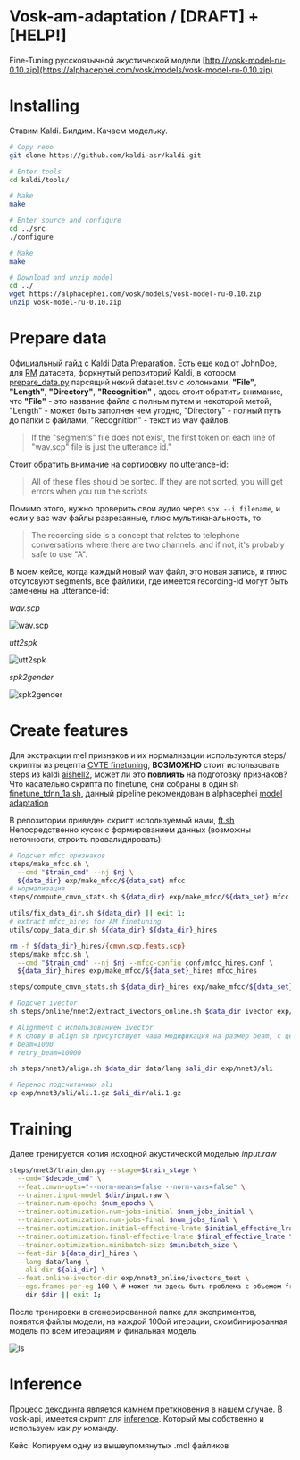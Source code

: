 # Vosk-am-adaptation / [DRAFT] + [HELP!]

Fine-Tuning русскоязычной акустической модели [http://vosk-model-ru-0.10.zip](https://alphacephei.com/vosk/models/vosk-model-ru-0.10.zip)
# Installing
Ставим Kaldi. Билдим. Качаем модельку.
```bash
# Copy repo
git clone https://github.com/kaldi-asr/kaldi.git

# Enter tools
cd kaldi/tools/ 

# Make
make 

# Enter source and configure
cd ../src
./configure

# Make
make

# Download and unzip model
cd ../
wget https://alphacephei.com/vosk/models/vosk-model-ru-0.10.zip
unzip vosk-model-ru-0.10.zip
```

# Prepare data
Официальный гайд с Kaldi [Data Preparation](https://kaldi-asr.org/doc/data_prep.html). Есть еще код от JohnDoe, для [RM](https://catalog.ldc.upenn.edu/LDC93S3C) датасета, форкнутый репозиторий Kaldi, в котором [prepare_data.py](https://github.com/JohnDoe02/kaldi/blob/private/egs/rm/s5/local/prepare_data.py) парсящий
некий dataset.tsv с колонками,  __"File"__, __"Length"__, __"Directory"__, __"Recognition"__ , здесь стоит обратить внимание, что __"File"__ - это название файла с полным путем и некоторой метой,  "Length" - может быть заполнен чем угодно, "Directory" - полный путь до папки с файлами,  "Recognition" - текст из wav файлов.

> If the "segments" file does not exist, the first token on each line of "wav.scp" file is just the utterance id."

Стоит обратить внимание на сортировку по utterance-id:

> All of these files should be sorted. If they are not sorted, you will get errors when you run the scripts

Помимо этого, нужно проверить свои аудио через `sox --i filename`, и если у вас wav файлы разрезанные, плюс мультиканальность, то: 

> The recording side is a concept that relates to telephone conversations where there are two channels, and if not, it's probably safe to use "A". 

В моем кейсе, когда каждый новый wav файл, это новая запись, и плюс отсутсвуют segments, все файлики, где имеется recording-id могут быть заменены на utterance-id:

*wav.scp*

![wav.scp](https://user-images.githubusercontent.com/48170101/117793265-e0586180-b26d-11eb-96d3-4614ed6c66c7.png)

*utt2spk*

![utt2spk](https://user-images.githubusercontent.com/48170101/117793486-17c70e00-b26e-11eb-8104-9f13f35ca259.png)

*spk2gender*

![spk2gender](https://user-images.githubusercontent.com/48170101/117793875-7e4c2c00-b26e-11eb-9665-d9a4049fa0c8.png)

# Create features

Для экстракции mel признаков и их нормализации используются steps/ скрипты из рецепта [CVTE finetuning](https://github.com/zhaoyi2/CVTE_chain_model_finetune/tree/master/steps), **ВОЗМОЖНО** стоит использовать steps из kaldi [aishell2](https://github.com/kaldi-asr/kaldi/tree/master/egs/aishell2/s5), может ли это __повлиять__ на подготовку признаков? Что касательно скрипта по finetune, они собраны в один sh [finetune_tdnn_1a.sh](https://github.com/kaldi-asr/kaldi/blob/master/egs/aishell2/s5/local/nnet3/tuning/finetune_tdnn_1a.sh), данный pipeline рекомендован в alphacephei [model adaptation](https://alphacephei.com/vosk/adaptation) 

В репозитории приведен скрипт используемый нами, [ft.sh](ft.sh)
Непосредственно кусок с формированием данных (возможны неточности, строить провалидировать):

```bash
# Подсчет mfcc признаков
steps/make_mfcc.sh \
  --cmd "$train_cmd" --nj $nj \
  ${data_dir} exp/make_mfcc/${data_set} mfcc
# нормализация
steps/compute_cmvn_stats.sh ${data_dir} exp/make_mfcc/${data_set} mfcc || exit 1;

utils/fix_data_dir.sh ${data_dir} || exit 1;
# extract mfcc_hires for AM finetuning
utils/copy_data_dir.sh ${data_dir} ${data_dir}_hires

rm -f ${data_dir}_hires/{cmvn.scp,feats.scp}
steps/make_mfcc.sh \
  --cmd "$train_cmd" --nj $nj --mfcc-config conf/mfcc_hires.conf \
  ${data_dir}_hires exp/make_mfcc/${data_set}_hires mfcc_hires

steps/compute_cmvn_stats.sh ${data_dir}_hires exp/make_mfcc/${data_set}_hires mfcc_hires

# Подсчет ivector
sh steps/online/nnet2/extract_ivectors_online.sh $data_dir ivector exp/nnet3_online/ivectors_test

# Alignment с использованием ivector
# К слову в align.sh присутствует наша модификация на размер beam, с целью поддержания как можно большего числа гипотез
# beam=1000
# retry_beam=10000

sh steps/nnet3/align.sh $data_dir data/lang $ali_dir exp/nnet3/ali

# Перенос подсчитанных ali
cp exp/nnet3/ali/ali.1.gz $ali_dir/ali.1.gz
```

# Training

Далее тренируется копия исходной акустической моделью _input.raw_

```bash
steps/nnet3/train_dnn.py --stage=$train_stage \
  --cmd="$decode_cmd" \
  --feat.cmvn-opts="--norm-means=false --norm-vars=false" \
  --trainer.input-model $dir/input.raw \
  --trainer.num-epochs $num_epochs \
  --trainer.optimization.num-jobs-initial $num_jobs_initial \
  --trainer.optimization.num-jobs-final $num_jobs_final \
  --trainer.optimization.initial-effective-lrate $initial_effective_lrate \
  --trainer.optimization.final-effective-lrate $final_effective_lrate \
  --trainer.optimization.minibatch-size $minibatch_size \
  --feat-dir ${data_dir}_hires \
  --lang data/lang \
  --ali-dir ${ali_dir} \
  --feat.online-ivector-dir exp/nnet3_online/ivectors_test \
  --egs.frames-per-eg 100 \ # может ли здесь быть проблема с объемом frames
  --dir $dir || exit 1;
```
После тренировки в сгенерированной папке для эксприментов, появятся файлы модели, на каждой 100ой итерации, скомбинированная модель по всем итерациям и финальная модель

![ls](https://user-images.githubusercontent.com/48170101/117951384-ef0a4b80-b335-11eb-9f4e-2d2f9883432f.png)

# Inference

Процесс декодинга является камнем преткновения в нашем случае. В vosk-api, имеется скрипт для [inference](https://github.com/alphacep/vosk-api/blob/master/python/test/transcribe_scp.py). Который мы собственно и используем как _py_ команду. 

Кейс: Копируем одну из вышеупомянутых .mdl файликов
